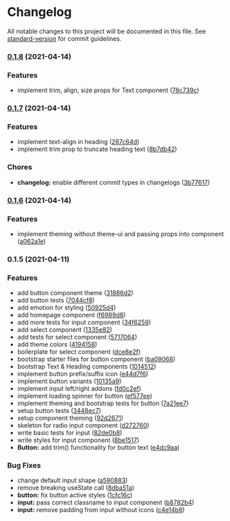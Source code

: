 # Changelog

All notable changes to this project will be documented in this file. See [standard-version](https://github.com/conventional-changelog/standard-version) for commit guidelines.

### [0.1.8](https://github.com/vick_onrails/avocado-ui/compare/v0.1.7...v0.1.8) (2021-04-14)


### Features

* implement trim, align, size props for Text component ([78c739c](https://github.com/vick_onrails/avocado-ui/commit/78c739cbd6c7ca0ddbecfcbd5b8b10c7fc5b9b42))

### [0.1.7](https://github.com/vick_onrails/avocado-ui/compare/v0.1.6...v0.1.7) (2021-04-14)


### Features

* implement text-align in heading ([267c64d](https://github.com/vick_onrails/avocado-ui/commit/267c64d0db2507f4add307b3562bce3e2ae80bf4))
* implement trim prop to truncate heading text ([8b7db42](https://github.com/vick_onrails/avocado-ui/commit/8b7db42e302b0a0956bd10604f7ebbb6637198bd))


### Chores

* **changelog:** enable different commit types in changelogs ([3b77617](https://github.com/vick_onrails/avocado-ui/commit/3b77617c666fa4492ab29ef9a0efb2e7880ae5fc))

### [0.1.6](https://github.com/vick_onrails/avocado-ui/compare/v0.1.5...v0.1.6) (2021-04-14)


### Features

* implement theming without theme-ui and passing props into component ([a062a1e](https://github.com/vick_onrails/avocado-ui/commit/a062a1e4bae6221d409fddcd36b83d1b6d927313))

### 0.1.5 (2021-04-11)

### Features

- add button component theme ([31886d2](https://github.com/vick_onrails/avocado-ui/commit/31886d22a4a82608813ae832b17560a809ab54cc))
- add button tests ([7044cf8](https://github.com/vick_onrails/avocado-ui/commit/7044cf86ed5eca6a350ae967f7854fd513256be1))
- add emotion for styling ([50925d4](https://github.com/vick_onrails/avocado-ui/commit/50925d46314fbce2e29dd97ddebe7c889c6386ed))
- add homepage component ([f6989d8](https://github.com/vick_onrails/avocado-ui/commit/f6989d8f563d8d690fd0ea732ba6f6c96f5db07d))
- add more tests for input component ([34f6259](https://github.com/vick_onrails/avocado-ui/commit/34f6259cc58c6950ad5437383e636250fd9d0ca1))
- add select component ([1335e82](https://github.com/vick_onrails/avocado-ui/commit/1335e82bcb60b5fecb833cdbd808eccfe7042481))
- add tests for select component ([5717064](https://github.com/vick_onrails/avocado-ui/commit/5717064bd334197e51bd7f898fbccc6116c567cd))
- add theme colors ([4194158](https://github.com/vick_onrails/avocado-ui/commit/4194158ffd94f825656b98855a9c8719382892f5))
- boilerplate for select component ([dce8e2f](https://github.com/vick_onrails/avocado-ui/commit/dce8e2fa44718c03c598bfde4221a61515369dc7))
- bootstrap starter files for button component ([ba09068](https://github.com/vick_onrails/avocado-ui/commit/ba090682a9bd6c4a3a4dbe51b1e411fbc981c518))
- bootstrap Text & Heading components ([1014512](https://github.com/vick_onrails/avocado-ui/commit/1014512e5643ac796765314ead70ec895648e398))
- implement button prefix/suffix icon ([e44d7f6](https://github.com/vick_onrails/avocado-ui/commit/e44d7f6d49eb9b254ee0cd56408ce9bb17fdc2a4))
- implement button variants ([10135a9](https://github.com/vick_onrails/avocado-ui/commit/10135a9b16fbda42e9d0f5b63963b21ca028157e))
- implement input left/right addons ([fd0c2ef](https://github.com/vick_onrails/avocado-ui/commit/fd0c2efd76971e6d5fcd1c6a032d1c973fc197a3))
- implement loading spinner for button ([ef577ee](https://github.com/vick_onrails/avocado-ui/commit/ef577ee6fa76ee883b3b79dcad7de6436c92b5e6))
- implement theming and bootstrap tests for button ([7a21ee7](https://github.com/vick_onrails/avocado-ui/commit/7a21ee7d5ffbb860b42c2f4630012b78ad9e123d))
- setup button tests ([3448ec7](https://github.com/vick_onrails/avocado-ui/commit/3448ec73bf3932e54f15980b17ee40a1b3668ed5))
- setup component theming ([92d2671](https://github.com/vick_onrails/avocado-ui/commit/92d2671bc26cf1dd52787ba759e1d2b0a1805c19))
- skeleton for radio input component ([d272760](https://github.com/vick_onrails/avocado-ui/commit/d272760dca5688dfa4c13d9de0eb112fb1c8eecd))
- write basic tests for input ([82de0b8](https://github.com/vick_onrails/avocado-ui/commit/82de0b82ade359b6e10df3c6af492d6e93fed088))
- write styles for input component ([8be1517](https://github.com/vick_onrails/avocado-ui/commit/8be1517423089f0f1e0e51ad0c6f396e29d90aad))
- **Button:** add trim() functionality for button text ([e4dc9aa](https://github.com/vick_onrails/avocado-ui/commit/e4dc9aa89955181f867414824fdc24719f17a36e))

### Bug Fixes

- change default input shape ([a590883](https://github.com/vick_onrails/avocado-ui/commit/a59088334a6d75acdc0f3c1a961c1beb4ee67109))
- remove breaking useState call ([8dba51a](https://github.com/vick_onrails/avocado-ui/commit/8dba51af9cdb8ed636a522079f8695419a90b4f2))
- **button:** fix button active styles ([1cfc16c](https://github.com/vick_onrails/avocado-ui/commit/1cfc16cec7d789ffdd9b3a4ab3266667c7191499))
- **input:** pass correct classname to input component ([b8782b4](https://github.com/vick_onrails/avocado-ui/commit/b8782b40d790f24e60fdc3da307a2f5c46daf887))
- **input:** remove padding from input without icons ([c4e14b8](https://github.com/vick_onrails/avocado-ui/commit/c4e14b8d201b0b93e3f818709c85ccced2652759))

